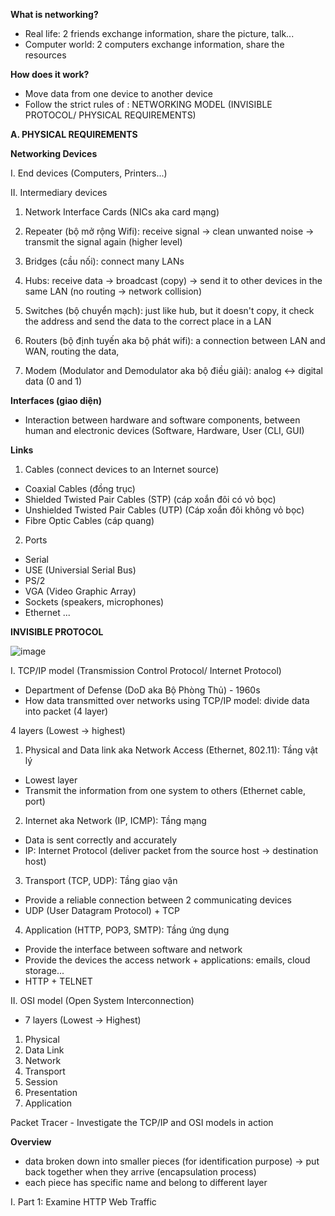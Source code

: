 **What is networking?**
- Real life: 2 friends exchange information, share the picture, talk... 
- Computer world: 2 computers exchange information, share the resources

**How does it work?**
- Move data from one device to another device
- Follow the strict rules of : NETWORKING MODEL (INVISIBLE PROTOCOL/ PHYSICAL REQUIREMENTS) 

**A. PHYSICAL REQUIREMENTS**

**Networking Devices**

I. End devices (Computers, Printers...) 

II. Intermediary devices
1. Network Interface Cards (NICs aka card mạng)
   
2. Repeater (bộ mở rộng Wifi): receive signal -> clean unwanted noise -> transmit the signal again (higher level)
   
3. Bridges (cầu nối): connect many LANs
   
4. Hubs: receive data -> broadcast (copy) -> send it to other devices in the same LAN (no routing -> network collision)
   
5. Switches (bộ chuyển mạch): just like hub, but it doesn't copy, it check the address and send the data to the correct place in a LAN
    
6. Routers (bộ định tuyến aka bộ phát wifi): a connection between LAN and WAN, routing the data,
   
7. Modem (Modulator and Demodulator aka bộ điều giải): analog <-> digital data (0 and 1) 

**Interfaces (giao diện)**
- Interaction between hardware and software components, between human and electronic devices (Software, Hardware, User (CLI, GUI)

**Links**
1. Cables (connect devices to an Internet source)
- Coaxial Cables (đồng trục)
- Shielded Twisted Pair Cables (STP) (cáp xoắn đôi có vỏ bọc)
- Unshielded Twisted Pair Cables (UTP) (Cáp xoắn đôi không vỏ bọc)
- Fibre Optic Cables (cáp quang)

2. Ports
- Serial
- USE (Universial Serial Bus)
- PS/2
- VGA (Video Graphic Array)
- Sockets (speakers, microphones)
- Ethernet
...

**INVISIBLE PROTOCOL**
  
![image](https://github.com/user-attachments/assets/47406505-a305-4b33-a293-b1c7f766aba7)

I. TCP/IP model (Transmission Control Protocol/ Internet Protocol)

- Department of Defense (DoD aka Bộ Phòng Thủ) - 1960s
- How data transmitted over networks using TCP/IP model: divide data into packet (4 layer)

4 layers (Lowest -> highest)

1. Physical and Data link aka Network Access (Ethernet, 802.11): Tầng vật lý
- Lowest layer
- Transmit the information from one system to others (Ethernet cable, port)
2. Internet aka Network (IP, ICMP): Tầng mạng
- Data is sent correctly and accurately
- IP: Internet Protocol (deliver packet from the source host -> destination host)
3. Transport (TCP, UDP): Tầng giao vận
- Provide a reliable connection between 2 communicating devices
- UDP (User Datagram Protocol) + TCP 
4. Application (HTTP, POP3, SMTP): Tầng ứng dụng
- Provide the interface between software and network
- Provide the devices the access network + applications: emails, cloud storage...
- HTTP + TELNET

II. OSI model (Open System Interconnection)

- 7 layers (Lowest -> Highest)

1. Physical
2. Data Link
3. Network
4. Transport
5. Session
6. Presentation
7. Application

Packet Tracer - Investigate the TCP/IP and OSI models in action

**Overview**
- data broken down into smaller pieces (for identification purpose) -> put back together when they arrive (encapsulation process)
- each piece has specific name and belong to different layer

I. Part 1: Examine HTTP Web Traffic 














